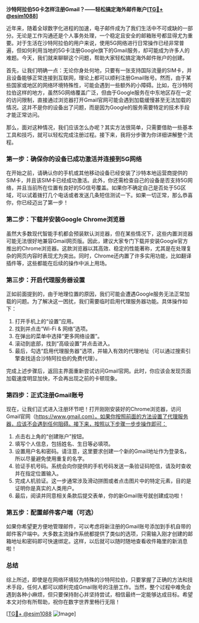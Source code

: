 **沙特阿拉伯5G卡怎样注册Gmail？——轻松搞定海外邮件账户[[TG💪+ @esim1088](https://t.me/s/esim1088)]**

近年来，随着全球数字化进程的加速，电子邮件成为了我们生活中不可或缺的一部分。无论是工作沟通还是个人事务处理，一个稳定且安全的邮箱账号都显得尤为重要。对于生活在沙特阿拉伯的用户来说，使用5G网络进行日常操作已经非常普遍，但如何利用当地的5G卡注册Google旗下的Gmail服务，却可能成为许多人的难题。今天，我们就来聊聊这个问题，帮助大家轻松搞定海外邮件账户的创建。

首先，让我们明确一点：无论你身处何地，只要有一张支持国际流量的SIM卡，并且设备能够正常连接到互联网，理论上都可以顺利注册Gmail账号。然而，由于某些国家或地区的网络环境特殊性，可能会遇到一些额外的小障碍。比如，在沙特阿拉伯这样的地方，虽然5G网络覆盖广泛，但由于Google服务在中东地区存在一定的访问限制，直接通过浏览器打开Gmail官网可能会遇到加载缓慢甚至无法加载的情况。这并不是你的设备出了问题，而是因为Google的服务需要特定的技术手段才能正常访问。

那么，面对这种情况，我们应该怎么办呢？其实方法很简单，只需要借助一些基本工具和技巧，就可以轻松完成注册过程。接下来，我将分步骤为你详细讲解整个流程。

### 第一步：确保你的设备已成功激活并连接到5G网络

在开始之前，请确认你的手机或其他移动设备已经安装了沙特本地运营商提供的SIM卡，并且该SIM卡已经成功激活。此外，你还需检查自己的设备是否支持5G网络，并且当前所在位置有良好的5G信号覆盖。如果你不确定自己是否处于5G区域，可以试着拨打几个电话或者发送几条短信测试一下。如果一切正常，那么恭喜你，你已经迈出了第一步！

### 第二步：下载并安装Google Chrome浏览器

虽然大多数现代智能手机都会预装默认浏览器，但在某些情况下，这些内置浏览器可能无法很好地兼容Gmail网页版。因此，建议大家专门下载并安装Google官方推出的Chrome浏览器。这款浏览器以其高效、稳定的性能著称，尤其是在处理复杂的网页内容时表现尤为突出。同时，Chrome还内置了许多实用功能，比如翻译插件等，这些都能在后续的操作中派上用场。

### 第三步：开启代理服务器设置

正如前面提到的，由于地理位置的原因，我们可能会遭遇Google服务无法正常加载的问题。为了解决这一困扰，我们需要临时启用代理服务器功能。具体操作如下：

1. 打开手机上的“设置”应用。
2. 找到并点击“Wi-Fi & 网络”选项。
3. 在弹出的菜单中选择“更多网络设置”。
4. 滚动到底部，找到“高级设置”并点击进入。
5. 最后，勾选“启用代理服务器”选项，并输入有效的代理地址（可以通过搜索引擎查找适合沙特阿拉伯的免费代理）。

完成上述步骤后，返回主界面重新尝试访问Gmail官网。此时，你应该会发现页面加载速度明显加快，不会再出现之前的卡顿现象。

### 第四步：正式注册Gmail账号

现在，让我们正式进入注册环节吧！打开刚刚安装好的Chrome浏览器，访问Gmail官网（https://www.gmail.com）。如果你按照前面的方法设置了代理服务器，应该不会遇到任何阻碍。接下来，按照以下步骤一步步操作即可：

1. 点击右上角的“创建账户”按钮。
2. 填写个人信息，包括姓名、生日等必填项。
3. 设置用户名和密码。请注意，这里要求创建一个新的Gmail地址作为登录名，所以尽量避免使用重复的名字。
4. 验证手机号码。系统会向你提供的手机号码发送一条验证码短信，请及时查收并在指定位置输入。
5. 完成人机验证。这一步通常涉及滑动拼图或者点击图片中的特定元素，目的是证明你是真实的人类用户。
6. 最后，阅读并同意相关条款后提交表单，你的新Gmail账号就创建成功啦！

### 第五步：配置邮件客户端（可选）

如果你希望更方便地管理邮件，可以考虑将新注册的Gmail账号添加到手机自带的邮件客户端中。大多数主流操作系统都提供了类似的选项，只需输入刚才创建的邮箱地址和密码即可快速绑定。这样，以后就可以随时随地查看收件箱里的新消息啦！

### 总结

综上所述，即使是在网络环境较为特殊的沙特阿拉伯，只要掌握了正确的方法和技术手段，任何人都可以顺利完成Gmail账号的注册工作。当然，整个过程中难免会遇到各种小麻烦，但只要保持耐心并坚持尝试，相信最终一定能够达成目标。希望本文对你有所帮助，祝你在数字世界里畅行无阻！

[[TG💪+ @esim1088](https://t.me/s/esim1088) ![Image](https://i.postimg.cc/4NQfJmqS/Snipaste-2025-05-13-00-14-12.png)]